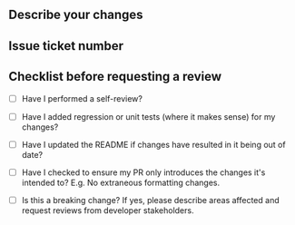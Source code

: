 ## Describe your changes

## Issue ticket number 

## Checklist before requesting a review
- [ ] Have I performed a self-review?
- [ ] Have I added regression or unit tests (where it makes sense) for my changes?
- [ ] Have I updated the README if changes have resulted in it being out of date?
- [ ]  Have I checked to ensure my PR only introduces the changes it's intended to? E.g. No extraneous formatting changes.
- [ ] Is this a breaking change? If yes, please describe areas affected and request reviews from developer stakeholders. 

